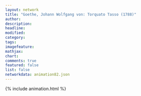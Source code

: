 ```yaml
---
layout: network
title: "Goethe, Johann Wolfgang von: Torquato Tasso (1788)"
author:
description:
headline:
modified:
category:
tags:
imagefeature: 
mathjax: 
chart: 
comments: true
featured: false
list: false
networkdata: animation82.json
---
```

{% include animation.html %}
